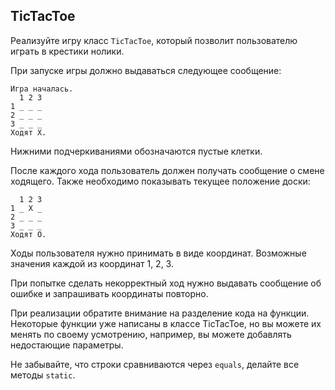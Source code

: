 ## TicTacToe

Реализуйте игру класс `TicTacToe`, который позволит пользователю играть в 
крестики нолики.

При запуске игры должно выдаваться следующее сообщение:

    Игра началась.
      1 2 3
    1 _ _ _
    2 _ _ _
    3 _ _ _
    Ходят X.

Нижними подчеркиваниями обозначаются пустые клетки.

После каждого хода пользователь должен получать сообщение о смене ходящего.
Также необходимо показывать текущее положение доски:
    
      1 2 3
    1 _ X _
    2 _ _ _
    3 _ _ _
    Ходят O.

Ходы пользователя нужно принимать в виде координат. Возможные значения каждой 
из координат 1, 2, 3.

При попытке сделать некорректный ход нужно выдавать сообщение об ошибке и запрашивать координаты повторно.

При реализации обратите внимание на разделение кода на функции. Некоторые
функции уже написаны в классе TicTacToe, но вы можете их менять по своему усмотрению,
например, вы можете добавлять недостающие параметры.

Не забывайте, что строки сравниваются через `equals`, делайте все методы `static`.